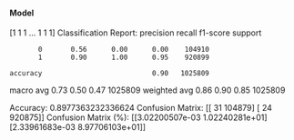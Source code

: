#### Model
[1 1 1 ... 1 1 1]
Classification Report:
              precision    recall  f1-score   support

           0       0.56      0.00      0.00    104910
           1       0.90      1.00      0.95    920899

    accuracy                           0.90   1025809
   macro avg       0.73      0.50      0.47   1025809
weighted avg       0.86      0.90      0.85   1025809

Accuracy: 0.8977363232336624
Confusion Matrix:
[[    31 104879]
 [    24 920875]]
Confusion Matrix (%):
[[3.02200507e-03 1.02240281e+01]
 [2.33961683e-03 8.97706103e+01]]
